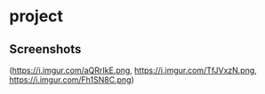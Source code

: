 # project


## Screenshots
(https://i.imgur.com/aQRrIkE.png, https://i.imgur.com/TfJVxzN.png, https://i.imgur.com/Fh1SN8C.png)
